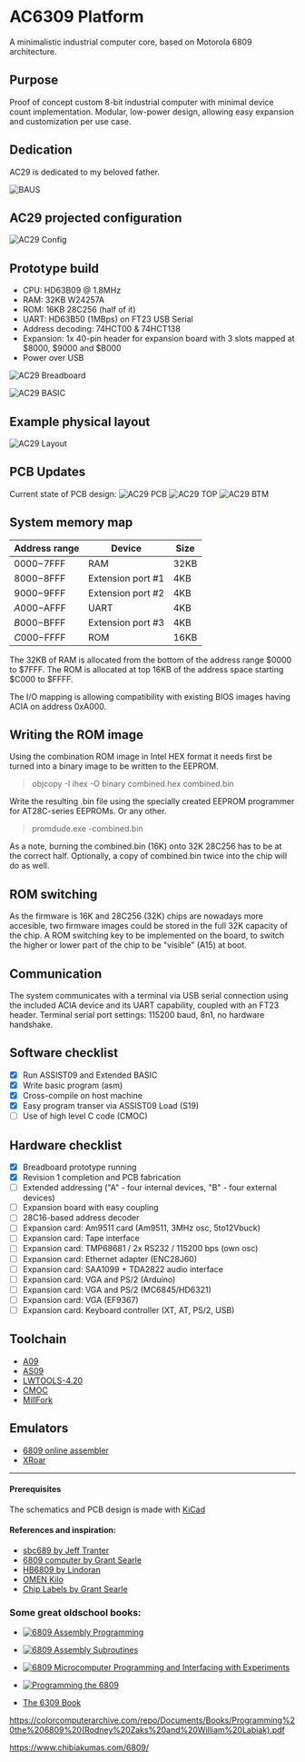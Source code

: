 # AC6309 Platform
A minimalistic industrial computer core, based on Motorola 6809 architecture.

## Purpose
Proof of concept custom 8-bit industrial computer with minimal device count implementation. Modular, low-power design, allowing easy expansion and customization per use case.

## Dedication
AC29 is dedicated to my beloved father.

![BAUS](Images/bauscii.png)

## AC29 projected configuration
![AC29 Config](Images/AC29_config.PNG)

## Prototype build 
* CPU: HD63B09 @ 1.8MHz
* RAM: 32KB W24257A
* ROM: 16KB 28C256 (half of it)
* UART: HD63B50 (1MBps) on FT23 USB Serial
* Address decoding: 74HCT00 & 74HCT138
* Expansion: 1x 40-pin header for expansion board with 3 slots mapped at $8000, $9000 and $B000
* Power over USB

![AC29 Breadboard](Images/AC29_Breadboard.jpg)

![AC29 BASIC](Images/AC29_BASIC.jpg)

## Example physical layout
![AC29 Layout](Images/AC29_layout.PNG)

## PCB Updates
Current state of PCB design:
![AC29 PCB](Renders/PCB.png)
![AC29 TOP](Renders/TOP.png)
![AC29 BTM](Renders/BTM.png)

## System memory map
|Address range|Device|Size|
|-------------|------|----|
|$0000-$7FFF|RAM|32KB|
|$8000-$8FFF|Extension port #1|4KB|
|$9000-$9FFF|Extension port #2|4KB|
|$A000-$AFFF|UART|4KB|
|$B000-$BFFF|Extension port #3|4KB|
|$C000-$FFFF|ROM|16KB|

The 32KB of RAM is allocated from the bottom of the address range $0000 to $7FFF.
The ROM is allocated at top 16KB of the address space starting $C000 to $FFFF.

The I/O mapping is allowing compatibility with existing BIOS images having ACIA on address 0xA000. 


## Writing the ROM image
Using the combination ROM image in Intel HEX format it needs first be turned into a binary image to be written to the EEPROM.
> objcopy -I ihex -O binary combined.hex combined.bin

Write the resulting .bin file using the specially created EEPROM programmer for AT28C-series EEPROMs. Or any other.
> promdude.exe -combined.bin

As a note, burning the combined.bin (16K) onto 32K 28C256 has to be at the correct half. Optionally, a copy of combined.bin twice into the chip will do as well.

## ROM switching
As the firmware is 16K and 28C256 (32K) chips are nowadays more accesible, two firmware images could be stored in the full 32K capacity of the chip. A ROM switching key to be implemented on the board, to switch the higher or lower part of the chip to be "visible" (A15) at boot.

## Communication
The system communicates with a terminal via USB serial connection using the included ACIA device and its UART capability, coupled with an FT23 header. Terminal serial port settings: 115200 baud, 8n1, no hardware handshake.

## Software checklist
- [x] Run ASSIST09 and Extended BASIC
- [x] Write basic program (asm)
- [x] Cross-compile on host machine
- [x] Easy program transer via ASSIST09 Load (S19)
- [ ] Use of high level C code (CMOC)

## Hardware checklist
- [x] Breadboard prototype running
- [x] Revision 1 completion and PCB fabrication
- [ ] Extended addressing ("A" - four internal devices, "B" - four external devices)
- [ ] Expansion board with easy coupling
- [ ] 28C16-based address decoder
- [ ] Expansion card: Am9511 card (Am9511, 3MHz osc, 5to12Vbuck)
- [ ] Expansion card: Tape interface
- [ ] Expansion card: TMP68681 / 2x RS232 / 115200 bps (own osc)
- [ ] Expansion card: Ethernet adapter (ENC28J60)
- [ ] Expansion card: SAA1099 + TDA2822 audio interface
- [ ] Expansion card: VGA and PS/2 (Arduino)
- [ ] Expansion card: VGA and PS/2 (MC6845/HD6321)
- [ ] Expansion card: VGA (EF9367)
- [ ] Expansion card: Keyboard controller (XT, AT, PS/2, USB)

## Toolchain
* [A09](https://github.com/Arakula/A09)
* [AS09](https://gitlab.com/dfffffff/as09)
* [LWTOOLS-4.20](http://www.lwtools.ca/)
* [CMOC](http://perso.b2b2c.ca/~sarrazip/dev/cmoc.html)
* [MillFork](https://github.com/KarolS/millfork)

## Emulators
* [6809 online assembler](http://6809.uk/)
* [XRoar](https://www.6809.org.uk/xroar/online/)


- - - 
#### Prerequisites
The schematics and PCB design is made with [KiCad](http://kicad.org)


#### References and inspiration:
* [sbc689 by Jeff Tranter](https://github.com/jefftranter/6809)
* [6809 computer by Grant Searle](http://searle.x10host.com/6809/Simple6809.html)
* [HB6809 by Lindoran](https://github.com/lindoran/HB6809)
* [OMEN Kilo](https://github.com/omenmicro/kilo)
* [Chip Labels by Grant Searle](http://searle.x10host.com/labels/ChipLabels.pdf)

### Some great oldschool books:

* [![6809 Assembly Programming](Images/book_6809_programming.PNG)](https://colorcomputerarchive.com/repo/Documents/Books/6809%20Assembly%20Language%20Programming%20(Lance%20Leventhal).pdf)


* [![6809 Assembly Subroutines](Images/book_6809_subroutines.PNG)](https://colorcomputerarchive.com/repo/Documents/Books/6809%20Assembly%20Language%20Subroutines%20(Lance%20Leventhal).pdf)

* [![6809 Microcomputer Programming and Interfacing with Experiments](Images/book_6809_experiments.PNG)](https://colorcomputerarchive.com/repo/Documents/Books/6809%20Microcomputer%20Programming%20and%20Interfacing%20with%20Experiments%20(Andrew%20C.%20Staugaard%20Jr.).pdf)

* [![Programming the 6809](Images/book_6809_programming_the.PNG)](https://colorcomputerarchive.com/repo/Documents/Books/Programming%20the%206809%20(Rodney%20Zaks%20and%20William%20Labiak).pdf)

* [The 6309 Book](https://colorcomputerarchive.com/repo/Documents/Books/The%206309%20Book%20(Burke%20&%20Burke).pdf)


https://colorcomputerarchive.com/repo/Documents/Books/Programming%20the%206809%20(Rodney%20Zaks%20and%20William%20Labiak).pdf

https://www.chibiakumas.com/6809/
